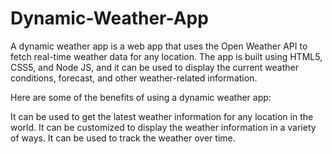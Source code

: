 # Dynamic-Weather-App
A dynamic weather app is a web app that uses the Open Weather API to fetch real-time weather data for any location. The app is built using HTML5, CSS5, and Node JS, and it can be used to display the current weather conditions, forecast, and other weather-related information.

Here are some of the benefits of using a dynamic weather app:

It can be used to get the latest weather information for any location in the world.
It can be customized to display the weather information in a variety of ways.
It can be used to track the weather over time.
